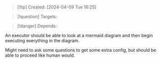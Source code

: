 
>[!tip] Created: [2024-04-09 Tue 16:25]

>[!question] Targets: 

>[!danger] Depends: 

An executor should be able to look at a mermaid diagram and then begin executing everything in the diagram.

Might need to ask some questions to get some extra config, but should be able to proceed like human would.